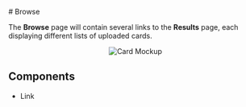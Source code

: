 # Browse

The **Browse** page will contain several links to the **Results** page, each displaying different lists of uploaded cards.

<p align="center">
  <img alt="Card Mockup" src="https://cdn.rawgit.com/jtmcgrath/book-bingo/8404ba3c/Design/Pages/Explore/page-explore-browse.jpg" />
</p>

## Components

- Link

